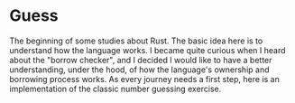 # Guess

The beginning of some studies about Rust. The basic idea here is to understand how the language works.
I became quite curious when I heard about the "borrow checker", and I decided I would like to have a better understanding, under the hood, of how the language's ownership and borrowing process works.
As every journey needs a first step, here is an implementation of the classic number guessing exercise.
